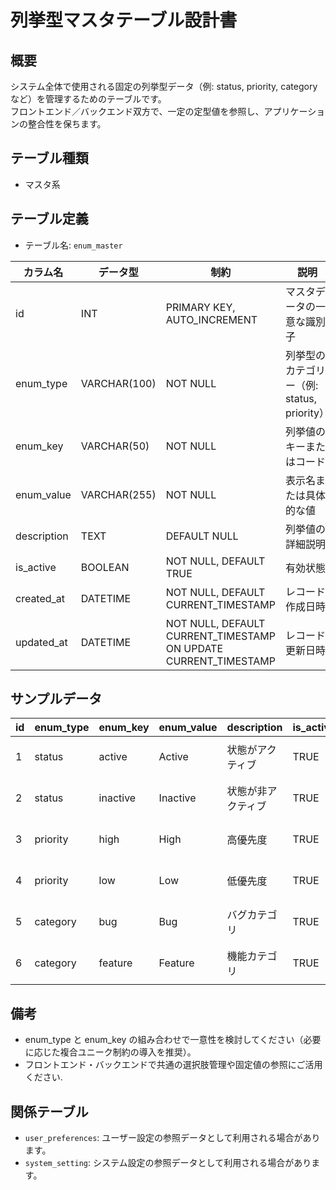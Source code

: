 # 列挙型マスタテーブル設計書

## 概要
システム全体で使用される固定の列挙型データ（例: status, priority, category など）を管理するためのテーブルです。  
フロントエンド／バックエンド双方で、一定の定型値を参照し、アプリケーションの整合性を保ちます。

## テーブル種類
- マスタ系

## テーブル定義
- テーブル名: `enum_master`

| カラム名    | データ型      | 制約                                     | 説明                                    |
|-------------|---------------|------------------------------------------|-----------------------------------------|
| id          | INT           | PRIMARY KEY, AUTO_INCREMENT              | マスタデータの一意な識別子                    |
| enum_type   | VARCHAR(100)  | NOT NULL                                 | 列挙型のカテゴリー（例: status, priority）    |
| enum_key    | VARCHAR(50)   | NOT NULL                                 | 列挙値のキーまたはコード                   |
| enum_value  | VARCHAR(255)  | NOT NULL                                 | 表示名または具体的な値                      |
| description | TEXT          | DEFAULT NULL                             | 列挙値の詳細説明                         |
| is_active   | BOOLEAN       | NOT NULL, DEFAULT TRUE                   | 有効状態                                  |
| created_at  | DATETIME      | NOT NULL, DEFAULT CURRENT_TIMESTAMP       | レコード作成日時                         |
| updated_at  | DATETIME      | NOT NULL, DEFAULT CURRENT_TIMESTAMP ON UPDATE CURRENT_TIMESTAMP | レコード更新日時         |

## サンプルデータ
| id | enum_type | enum_key | enum_value | description | is_active | created_at           | updated_at           |
|----|-----------|----------|------------|-------------|-----------|----------------------|----------------------|
| 1  | status    | active   | Active     | 状態がアクティブ | TRUE      | 2023-10-01 00:00:00  | 2023-10-01 00:00:00  |
| 2  | status    | inactive | Inactive   | 状態が非アクティブ | TRUE      | 2023-10-02 00:00:00  | 2023-10-02 00:00:00  |
| 3  | priority  | high     | High       | 高優先度         | TRUE      | 2023-10-03 00:00:00  | 2023-10-03 00:00:00  |
| 4  | priority  | low      | Low        | 低優先度         | TRUE      | 2023-10-04 00:00:00  | 2023-10-04 00:00:00  |
| 5  | category  | bug      | Bug        | バグカテゴリ      | TRUE      | 2023-10-05 00:00:00  | 2023-10-05 00:00:00  |
| 6  | category  | feature  | Feature    | 機能カテゴリ      | TRUE      | 2023-10-06 00:00:00  | 2023-10-06 00:00:00  |

## 備考
- enum_type と enum_key の組み合わせで一意性を検討してください（必要に応じた複合ユニーク制約の導入を推奨）。
- フロントエンド・バックエンドで共通の選択肢管理や固定値の参照にご活用ください.

## 関係テーブル
- `user_preferences`: ユーザー設定の参照データとして利用される場合があります。
- `system_setting`: システム設定の参照データとして利用される場合があります。
